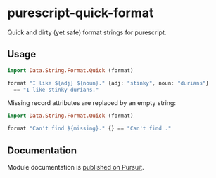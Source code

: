# purescript-quick-format

Quick and dirty (yet safe) format strings for purescript.

## Usage

```purescript
import Data.String.Format.Quick (format)

format "I like ${adj} ${noun}." {adj: "stinky", noun: "durians"}
  == "I like stinky durians."
```

Missing record attributes are replaced by an empty string:

```purescript
import Data.String.Format.Quick (format)

format "Can't find ${missing}." {} == "Can't find ."
```

## Documentation

Module documentation is [published on Pursuit](http://pursuit.purescript.org/packages/purescript-quick-format).

